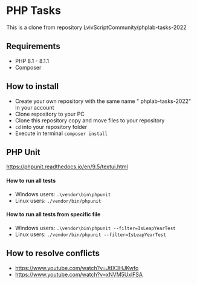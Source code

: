 # PHP Tasks
This is a clone from repository LvivScriptCommunity/phplab-tasks-2022
## Requirements

 * PHP 8.1 - 8.1.1
 * Composer

## How to install
 * Create your own repository with the same name "
   phplab-tasks-2022" in your account
 * Clone repository to your PC
 * Clone this repository copy and move files to your repository
 * `cd` into your repository folder
 * Execute in terminal `composer install`
 
## PHP Unit
https://phpunit.readthedocs.io/en/9.5/textui.html
 
#### How to run all tests
 * Windows users: `.\vendor\bin\phpunit`
 * Linux users: `./vendor/bin/phpunit`
 
#### How to run all tests from specific file
 * Windows users: `.\vendor\bin\phpunit --filter=IsLeapYearTest`
 * Linux users: `./vendor/bin/phpunit --filter=IsLeapYearTest`

## How to resolve conflicts
 * https://www.youtube.com/watch?v=JtIX3HJKwfo
 * https://www.youtube.com/watch?v=xNVM5UxlFSA

